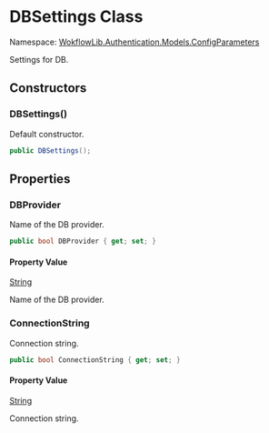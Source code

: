 # DBSettings Class 

Namespace: [WokflowLib.Authentication.Models.ConfigParameters](WokflowLib.Authentication.Models.ConfigParameters.md)

Settings for DB.

## Constructors 

### DBSettings()

Default constructor.

```C#
public DBSettings();
```

## Properties

### DBProvider

Name of the DB provider.

```C#
public bool DBProvider { get; set; }
```

#### Property Value

[String](https://learn.microsoft.com/en-us/dotnet/api/system.string)

Name of the DB provider.

### ConnectionString

Connection string.

```C#
public bool ConnectionString { get; set; }
```

#### Property Value

[String](https://learn.microsoft.com/en-us/dotnet/api/system.string)

Connection string.
